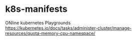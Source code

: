 # k8s-manifests

ONline kubernetes Playgrounds
https://kubernetes.io/docs/tasks/administer-cluster/manage-resources/quota-memory-cpu-namespace/







